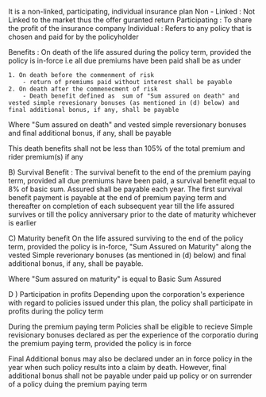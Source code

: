 It is a non-linked, participating, individual insurance plan
Non - Linked : Not Linked to the market thus the offer guranted return 
Participating : To share the profit of the insurance company
Individual : Refers to any policy that is chosen and paid for by the policyholder

Benefits : 
On death of the life assured during the policy term, provided the policy is in-force i.e all due premiums have been paid shall  be as under

	1. On death before the commenment of risk
		- return of premiums paid without interest shall be payable
	2. On death after the commenecment of risk
		- Death benefit defined as  sum of "Sum assured on death" and vested simple revesionary bonuses (as mentioned in (d) below) and final additional bonus, if any, shall be payable

Where "Sum assured on death" and vested simple reversionary bonuses and final additional bonus, if any, shall be payable

This death benefits shall not be less than 105% of the total premium and rider premium(s) if any

B) Survival Benefit :
The survival benefit to the end of the premium paying term, provided all due premiums have been paid, a survival benefit equal to 8% of basic sum. Assured shall be payable each year. The first survival benefit payment is payable at the end of premium paying term and thereafter on completion of each subsequent year till the life assured survives or till the policy anniversary prior to the date of maturity whichever is earlier

C) Maturity benefit
On the life assured surviving to the end of the policy term, provided the policy is in-force, "Sum Assured on Maturity" along the vested Simple reverionary bonuses (as mentioned in (d) below) and final additional bonus, if any, shall be payable. 

Where "Sum assured on maturity" is equal to Basic Sum Assured 

D ) Participation in profits
Depending upon the corporation's experience with regard to policies issued under this plan, the policy shall participate in profits during the policy term

During the premium paying term
Policies shall be eligible to recieve Simple revisionary bonuses declared as per the experience of the corporatio during the premium paying term, provided the policy is in force

Final Additional bonus may also be declared under an in force policy in the year when such policy results into a claim by death. However, final additional bonus shall not be payable under paid up policy or on surrender of a policy duing the premium paying term
